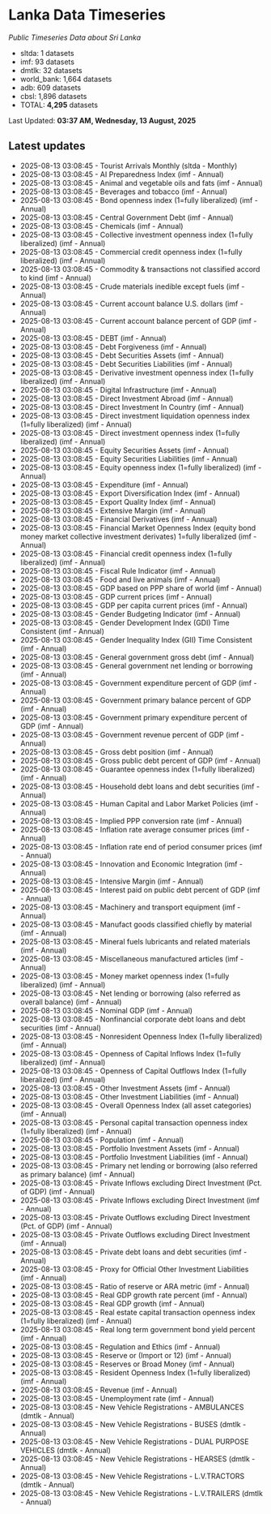 # Lanka Data Timeseries
*Public Timeseries Data about Sri Lanka*

* sltda: 1 datasets
* imf: 93 datasets
* dmtlk: 32 datasets
* world_bank: 1,664 datasets
* adb: 609 datasets
* cbsl: 1,896 datasets
* TOTAL: **4,295** datasets

Last Updated: **03:37 AM, Wednesday, 13 August, 2025**

## Latest updates

* 2025-08-13 03:08:45 - Tourist Arrivals Monthly (sltda - Monthly)
* 2025-08-13 03:08:45 - AI Preparedness Index (imf - Annual)
* 2025-08-13 03:08:45 - Animal and vegetable oils and fats (imf - Annual)
* 2025-08-13 03:08:45 - Beverages and tobacco (imf - Annual)
* 2025-08-13 03:08:45 - Bond openness index (1=fully liberalized) (imf - Annual)
* 2025-08-13 03:08:45 - Central Government Debt (imf - Annual)
* 2025-08-13 03:08:45 - Chemicals (imf - Annual)
* 2025-08-13 03:08:45 - Collective investment openness index (1=fully liberalized) (imf - Annual)
* 2025-08-13 03:08:45 - Commercial credit openness index (1=fully liberalized) (imf - Annual)
* 2025-08-13 03:08:45 - Commodity & transactions not classified accord to kind (imf - Annual)
* 2025-08-13 03:08:45 - Crude materials inedible except fuels (imf - Annual)
* 2025-08-13 03:08:45 - Current account balance U.S. dollars (imf - Annual)
* 2025-08-13 03:08:45 - Current account balance percent of GDP (imf - Annual)
* 2025-08-13 03:08:45 - DEBT (imf - Annual)
* 2025-08-13 03:08:45 - Debt Forgiveness (imf - Annual)
* 2025-08-13 03:08:45 - Debt Securities Assets (imf - Annual)
* 2025-08-13 03:08:45 - Debt Securities Liabilities (imf - Annual)
* 2025-08-13 03:08:45 - Derivative investment openness index (1=fully liberalized) (imf - Annual)
* 2025-08-13 03:08:45 - Digital Infrastructure (imf - Annual)
* 2025-08-13 03:08:45 - Direct Investment Abroad (imf - Annual)
* 2025-08-13 03:08:45 - Direct Investment In Country (imf - Annual)
* 2025-08-13 03:08:45 - Direct investment liquidation openness index (1=fully liberalized) (imf - Annual)
* 2025-08-13 03:08:45 - Direct investment openness index (1=fully liberalized) (imf - Annual)
* 2025-08-13 03:08:45 - Equity Securities Assets (imf - Annual)
* 2025-08-13 03:08:45 - Equity Securities Liabilities (imf - Annual)
* 2025-08-13 03:08:45 - Equity openness index (1=fully liberalized) (imf - Annual)
* 2025-08-13 03:08:45 - Expenditure (imf - Annual)
* 2025-08-13 03:08:45 - Export Diversification Index (imf - Annual)
* 2025-08-13 03:08:45 - Export Quality Index (imf - Annual)
* 2025-08-13 03:08:45 - Extensive Margin (imf - Annual)
* 2025-08-13 03:08:45 - Financial Derivatives (imf - Annual)
* 2025-08-13 03:08:45 - Financial Market Openness Index (equity bond money market collective investment derivates) 1=fully liberalized (imf - Annual)
* 2025-08-13 03:08:45 - Financial credit openness index (1=fully liberalized) (imf - Annual)
* 2025-08-13 03:08:45 - Fiscal Rule Indicator (imf - Annual)
* 2025-08-13 03:08:45 - Food and live animals (imf - Annual)
* 2025-08-13 03:08:45 - GDP based on PPP share of world (imf - Annual)
* 2025-08-13 03:08:45 - GDP current prices (imf - Annual)
* 2025-08-13 03:08:45 - GDP per capita current prices (imf - Annual)
* 2025-08-13 03:08:45 - Gender Budgeting Indicator (imf - Annual)
* 2025-08-13 03:08:45 - Gender Development Index (GDI) Time Consistent (imf - Annual)
* 2025-08-13 03:08:45 - Gender Inequality Index (GII) Time Consistent (imf - Annual)
* 2025-08-13 03:08:45 - General government gross debt (imf - Annual)
* 2025-08-13 03:08:45 - General government net lending or borrowing (imf - Annual)
* 2025-08-13 03:08:45 - Government expenditure percent of GDP (imf - Annual)
* 2025-08-13 03:08:45 - Government primary balance percent of GDP (imf - Annual)
* 2025-08-13 03:08:45 - Government primary expenditure percent of GDP (imf - Annual)
* 2025-08-13 03:08:45 - Government revenue percent of GDP (imf - Annual)
* 2025-08-13 03:08:45 - Gross debt position (imf - Annual)
* 2025-08-13 03:08:45 - Gross public debt percent of GDP (imf - Annual)
* 2025-08-13 03:08:45 - Guarantee openness index (1=fully liberalized) (imf - Annual)
* 2025-08-13 03:08:45 - Household debt loans and debt securities (imf - Annual)
* 2025-08-13 03:08:45 - Human Capital and Labor Market Policies (imf - Annual)
* 2025-08-13 03:08:45 - Implied PPP conversion rate (imf - Annual)
* 2025-08-13 03:08:45 - Inflation rate average consumer prices (imf - Annual)
* 2025-08-13 03:08:45 - Inflation rate end of period consumer prices (imf - Annual)
* 2025-08-13 03:08:45 - Innovation and Economic Integration (imf - Annual)
* 2025-08-13 03:08:45 - Intensive Margin (imf - Annual)
* 2025-08-13 03:08:45 - Interest paid on public debt percent of GDP (imf - Annual)
* 2025-08-13 03:08:45 - Machinery and transport equipment (imf - Annual)
* 2025-08-13 03:08:45 - Manufact goods classified chiefly by material (imf - Annual)
* 2025-08-13 03:08:45 - Mineral fuels lubricants and related materials (imf - Annual)
* 2025-08-13 03:08:45 - Miscellaneous manufactured articles (imf - Annual)
* 2025-08-13 03:08:45 - Money market openness index (1=fully liberalized) (imf - Annual)
* 2025-08-13 03:08:45 - Net lending or borrowing (also referred as overall balance) (imf - Annual)
* 2025-08-13 03:08:45 - Nominal GDP (imf - Annual)
* 2025-08-13 03:08:45 - Nonfinancial corporate debt loans and debt securities (imf - Annual)
* 2025-08-13 03:08:45 - Nonresident Openness Index (1=fully liberalized) (imf - Annual)
* 2025-08-13 03:08:45 - Openness of Capital Inflows Index (1=fully liberalized) (imf - Annual)
* 2025-08-13 03:08:45 - Openness of Capital Outflows Index (1=fully liberalized) (imf - Annual)
* 2025-08-13 03:08:45 - Other Investment Assets (imf - Annual)
* 2025-08-13 03:08:45 - Other Investment Liabilities (imf - Annual)
* 2025-08-13 03:08:45 - Overall Openness Index (all asset categories) (imf - Annual)
* 2025-08-13 03:08:45 - Personal capital transaction openness index (1=fully liberalized) (imf - Annual)
* 2025-08-13 03:08:45 - Population (imf - Annual)
* 2025-08-13 03:08:45 - Portfolio Investment Assets (imf - Annual)
* 2025-08-13 03:08:45 - Portfolio Investment Liabilities (imf - Annual)
* 2025-08-13 03:08:45 - Primary net lending or borrowing (also referred as primary balance) (imf - Annual)
* 2025-08-13 03:08:45 - Private Inflows excluding Direct Investment (Pct. of GDP) (imf - Annual)
* 2025-08-13 03:08:45 - Private Inflows excluding Direct Investment (imf - Annual)
* 2025-08-13 03:08:45 - Private Outflows excluding Direct Investment (Pct. of GDP) (imf - Annual)
* 2025-08-13 03:08:45 - Private Outflows excluding Direct Investment (imf - Annual)
* 2025-08-13 03:08:45 - Private debt loans and debt securities (imf - Annual)
* 2025-08-13 03:08:45 - Proxy for Official Other Investment Liabilities (imf - Annual)
* 2025-08-13 03:08:45 - Ratio of reserve or ARA metric (imf - Annual)
* 2025-08-13 03:08:45 - Real GDP growth rate percent (imf - Annual)
* 2025-08-13 03:08:45 - Real GDP growth (imf - Annual)
* 2025-08-13 03:08:45 - Real estate capital transaction openness index (1=fully liberalized) (imf - Annual)
* 2025-08-13 03:08:45 - Real long term government bond yield percent (imf - Annual)
* 2025-08-13 03:08:45 - Regulation and Ethics (imf - Annual)
* 2025-08-13 03:08:45 - Reserve or (Import or 12) (imf - Annual)
* 2025-08-13 03:08:45 - Reserves or Broad Money (imf - Annual)
* 2025-08-13 03:08:45 - Resident Openness Index (1=fully liberalized) (imf - Annual)
* 2025-08-13 03:08:45 - Revenue (imf - Annual)
* 2025-08-13 03:08:45 - Unemployment rate (imf - Annual)
* 2025-08-13 03:08:45 - New Vehicle Registrations - AMBULANCES (dmtlk - Annual)
* 2025-08-13 03:08:45 - New Vehicle Registrations - BUSES (dmtlk - Annual)
* 2025-08-13 03:08:45 - New Vehicle Registrations - DUAL PURPOSE VEHICLES (dmtlk - Annual)
* 2025-08-13 03:08:45 - New Vehicle Registrations - HEARSES (dmtlk - Annual)
* 2025-08-13 03:08:45 - New Vehicle Registrations - L.V.TRACTORS (dmtlk - Annual)
* 2025-08-13 03:08:45 - New Vehicle Registrations - L.V.TRAILERS (dmtlk - Annual)